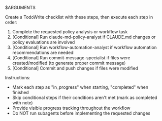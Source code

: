 $ARGUMENTS

Create a TodoWrite checklist with these steps, then execute each step in order:

1. Complete the requested policy analysis or workflow task
2. [Conditional] Run claude-md-policy-analyst if CLAUDE.md changes or policy evaluations are involved
3. [Conditional] Run workflow-automation-analyst if workflow automation recommendations are needed
4. [Conditional] Run commit-message-specialist if files were created/modified (to generate proper commit message)
5. [Conditional] Commit and push changes if files were modified

Instructions:
- Mark each step as "in_progress" when starting, "completed" when finished
- Skip conditional steps if their conditions aren't met (mark as completed with note)
- Provide visible progress tracking throughout the workflow
- Do NOT run subagents before implementing the requested changes